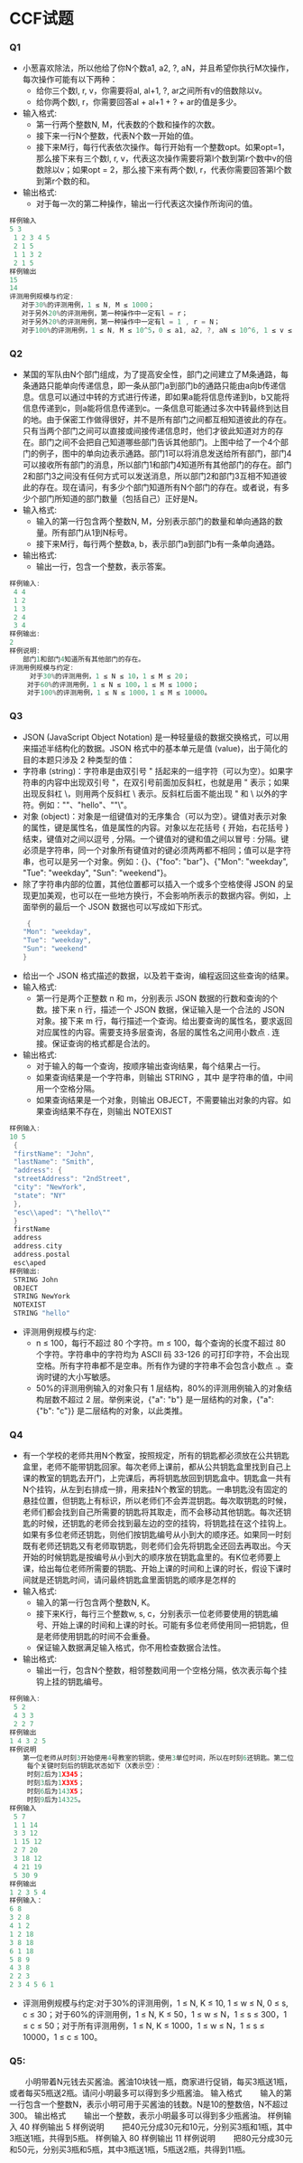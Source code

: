 # CCF试题

### Q1

* 小葱喜欢除法，所以他给了你N个数a1, a2, ?, aN，并且希望你执行M次操作，每次操作可能有以下两种：
    * 给你三个数l, r, v，你需要将al, al+1, ?, ar之间所有v的倍数除以v。
    * 给你两个数l, r，你需要回答al + al+1 + ? + ar的值是多少。
* 输入格式:
    * 第一行两个整数N, M，代表数的个数和操作的次数。
    * 接下来一行N个整数，代表N个数一开始的值。
    * 接下来M行，每行代表依次操作。每行开始有一个整数opt。如果opt=1，那么接下来有三个数l, r, v，代表这次操作需要将第l个数到第r个数中v的倍数除以v；如果opt = 2，那么接下来有两个数l, r，代表你需要回答第l个数到第r个数的和。
* 输出格式:
    * 对于每一次的第二种操作，输出一行代表这次操作所询问的值。
    
```cpp
样例输入
5 3
 1 2 3 4 5
 2 1 5
 1 1 3 2
 2 1 5
样例输出
15
14
评测用例规模与约定:
   对于30%的评测用例，1 ≤ N, M ≤ 1000；
   对于另外20%的评测用例，第一种操作中一定有l = r；
   对于另外20%的评测用例，第一种操作中一定有l = 1 , r = N；
   对于100%的评测用例，1 ≤ N, M ≤ 10^5，0 ≤ a1, a2, ?, aN ≤ 10^6, 1 ≤ v ≤ 10^6, 1 ≤ l ≤ r ≤ N。
```

### Q2
* 某国的军队由N个部门组成，为了提高安全性，部门之间建立了M条通路，每条通路只能单向传递信息，即一条从部门a到部门b的通路只能由a向b传递信息。信息可以通过中转的方式进行传递，即如果a能将信息传递到b，b又能将信息传递到c，则a能将信息传递到c。一条信息可能通过多次中转最终到达目的地。由于保密工作做得很好，并不是所有部门之间都互相知道彼此的存在。只有当两个部门之间可以直接或间接传递信息时，他们才彼此知道对方的存在。部门之间不会把自己知道哪些部门告诉其他部门。上图中给了一个4个部门的例子，图中的单向边表示通路。部门1可以将消息发送给所有部门，部门4可以接收所有部门的消息，所以部门1和部门4知道所有其他部门的存在。部门2和部门3之间没有任何方式可以发送消息，所以部门2和部门3互相不知道彼此的存在。现在请问，有多少个部门知道所有N个部门的存在。或者说，有多少个部门所知道的部门数量（包括自己）正好是N。
* 输入格式:
    * 输入的第一行包含两个整数N, M，分别表示部门的数量和单向通路的数量。所有部门从1到N标号。
    * 接下来M行，每行两个整数a, b，表示部门a到部门b有一条单向通路。
* 输出格式:
    * 输出一行，包含一个整数，表示答案。
    
```cpp
样例输入:
 4 4
 1 2
 1 3
 2 4
 3 4
样例输出:
2
样例说明:
　　部门1和部门4知道所有其他部门的存在。
评测用例规模与约定:
     对于30%的评测用例，1 ≤ N ≤ 10，1 ≤ M ≤ 20；
 　　对于60%的评测用例，1 ≤ N ≤ 100，1 ≤ M ≤ 1000；
 　　对于100%的评测用例，1 ≤ N ≤ 1000，1 ≤ M ≤ 10000。
```

### Q3
* JSON (JavaScript Object Notation) 是一种轻量级的数据交换格式，可以用来描述半结构化的数据。JSON 格式中的基本单元是值 (value)，出于简化的目的本题只涉及 2 种类型的值：
* 字符串 (string)：字符串是由双引号 " 括起来的一组字符（可以为空）。如果字符串的内容中出现双引号 "，在双引号前面加反斜杠，也就是用 \" 表示；如果出现反斜杠 \，则用两个反斜杠 \\ 表示。反斜杠后面不能出现 " 和 \ 以外的字符。例如：""、"hello"、"\"\\"。
* 对象 (object)：对象是一组键值对的无序集合（可以为空）。键值对表示对象的属性，键是属性名，值是属性的内容。对象以左花括号 { 开始，右花括号 } 结束，键值对之间以逗号 , 分隔。一个键值对的键和值之间以冒号 : 分隔。键必须是字符串，同一个对象所有键值对的键必须两两都不相同；值可以是字符串，也可以是另一个对象。例如：{}、{"foo": "bar"}、{"Mon": "weekday", "Tue": "weekday", "Sun": "weekend"}。
* 除了字符串内部的位置，其他位置都可以插入一个或多个空格使得 JSON 的呈现更加美观，也可以在一些地方换行，不会影响所表示的数据内容。例如，上面举例的最后一个 JSON 数据也可以写成如下形式。

```cpp
 　　{
　　"Mon": "weekday",
　　"Tue": "weekday",
　　"Sun": "weekend"
　　}
```

* 给出一个 JSON 格式描述的数据，以及若干查询，编程返回这些查询的结果。
* 输入格式:
    * 第一行是两个正整数 n 和 m，分别表示 JSON 数据的行数和查询的个数。接下来 n 行，描述一个 JSON 数据，保证输入是一个合法的 JSON 对象。接下来 m 行，每行描述一个查询。给出要查询的属性名，要求返回对应属性的内容。需要支持多层查询，各层的属性名之间用小数点 . 连接。保证查询的格式都是合法的。
* 输出格式:
    * 对于输入的每一个查询，按顺序输出查询结果，每个结果占一行。
    * 如果查询结果是一个字符串，则输出 STRING <string>，其中 <string> 是字符串的值，中间用一个空格分隔。
    * 如果查询结果是一个对象，则输出 OBJECT，不需要输出对象的内容。如果查询结果不存在，则输出 NOTEXIST

```cpp
样例输入:
10 5
 {
 "firstName": "John",
 "lastName": "Smith",
 "address": {
 "streetAddress": "2ndStreet",
 "city": "NewYork",
 "state": "NY"
 },
 "esc\\aped": "\"hello\""
 }
 firstName
 address
 address.city
 address.postal
 esc\aped
样例输出:
 STRING John
 OBJECT
 STRING NewYork
 NOTEXIST
 STRING "hello"
```
 
 
* 评测用例规模与约定:
    * n ≤ 100，每行不超过 80 个字符。m ≤ 100，每个查询的长度不超过 80 个字符。字符串中的字符均为 ASCII 码 33-126 的可打印字符，不会出现空格。所有字符串都不是空串。所有作为键的字符串不会包含小数点 .。查询时键的大小写敏感。
    * 50%的评测用例输入的对象只有 1 层结构，80%的评测用例输入的对象结构层数不超过 2 层。举例来说，{"a": "b"} 是一层结构的对象，{"a": {"b": "c"}} 是二层结构的对象，以此类推。
 
### Q4
* 有一个学校的老师共用N个教室，按照规定，所有的钥匙都必须放在公共钥匙盒里，老师不能带钥匙回家。每次老师上课前，都从公共钥匙盒里找到自己上课的教室的钥匙去开门，上完课后，再将钥匙放回到钥匙盒中。钥匙盒一共有N个挂钩，从左到右排成一排，用来挂N个教室的钥匙。一串钥匙没有固定的悬挂位置，但钥匙上有标识，所以老师们不会弄混钥匙。每次取钥匙的时候，老师们都会找到自己所需要的钥匙将其取走，而不会移动其他钥匙。每次还钥匙的时候，还钥匙的老师会找到最左边的空的挂钩，将钥匙挂在这个挂钩上。如果有多位老师还钥匙，则他们按钥匙编号从小到大的顺序还。如果同一时刻既有老师还钥匙又有老师取钥匙，则老师们会先将钥匙全还回去再取出。今天开始的时候钥匙是按编号从小到大的顺序放在钥匙盒里的。有K位老师要上课，给出每位老师所需要的钥匙、开始上课的时间和上课的时长，假设下课时间就是还钥匙时间，请问最终钥匙盒里面钥匙的顺序是怎样的
* 输入格式:
    * 输入的第一行包含两个整数N, K。
    * 接下来K行，每行三个整数w, s, c，分别表示一位老师要使用的钥匙编号、开始上课的时间和上课的时长。可能有多位老师使用同一把钥匙，但是老师使用钥匙的时间不会重叠。
    * 保证输入数据满足输入格式，你不用检查数据合法性。
* 输出格式:
    * 输出一行，包含N个整数，相邻整数间用一个空格分隔，依次表示每个挂钩上挂的钥匙编号。
    
```cpp
样例输入:
 5 2
 4 3 3
 2 2 7
样例输出
1 4 3 2 5
样例说明
　　第一位老师从时刻3开始使用4号教室的钥匙，使用3单位时间，所以在时刻6还钥匙。第二位老师从时刻2开始使用钥匙，使用7单位时间，所以在时刻9还钥匙。
 　　每个关键时刻后的钥匙状态如下（X表示空）：
 　　时刻2后为1X345；
 　　时刻3后为1X3X5；
 　　时刻6后为143X5；
 　　时刻9后为14325。
样例输入
 5 7
 1 1 14
 3 3 12
 1 15 12
 2 7 20
 3 18 12
 4 21 19
 5 30 9
样例输出
1 2 3 5 4
样例输入：
6 8
3 2 8 
4 1 2
1 2 18
3 8 18
6 1 18 
5 8 9
4 3 8
2 2 3
2 3 4 5 6 1
```

* 评测用例规模与约定:对于30%的评测用例，1 ≤ N, K ≤ 10, 1 ≤ w ≤ N, 0 ≤ s, c ≤ 30；对于60%的评测用例，1 ≤ N, K ≤ 50，1 ≤ w ≤ N，1 ≤ s ≤ 300，1 ≤ c ≤ 50；对于所有评测用例，1 ≤ N, K ≤ 1000，1 ≤ w ≤ N，1 ≤ s ≤ 10000，1 ≤ c ≤ 100。
 
### Q5:
　　小明带着N元钱去买酱油。酱油10块钱一瓶，商家进行促销，每买3瓶送1瓶，或者每买5瓶送2瓶。请问小明最多可以得到多少瓶酱油。
输入格式
　　输入的第一行包含一个整数N，表示小明可用于买酱油的钱数。N是10的整数倍，N不超过300。
输出格式
　　输出一个整数，表示小明最多可以得到多少瓶酱油。
样例输入
40
样例输出
5
样例说明
　　把40元分成30元和10元，分别买3瓶和1瓶，其中3瓶送1瓶，共得到5瓶。
样例输入
80
样例输出
11
样例说明
　　把80元分成30元和50元，分别买3瓶和5瓶，其中3瓶送1瓶，5瓶送2瓶，共得到11瓶。

